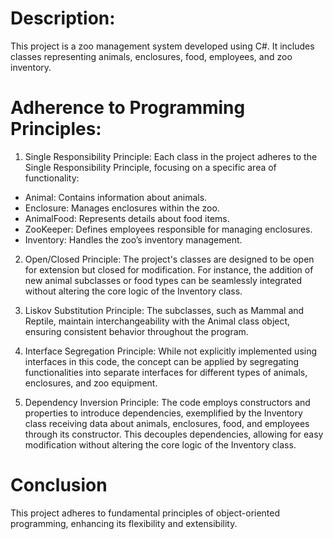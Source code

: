# **Description**:
This project is a zoo management system developed using C#. It includes classes representing animals, enclosures, food, employees, and zoo inventory.

# **Adherence to Programming Principles**:
1. Single Responsibility Principle: Each class in the project adheres to the Single Responsibility Principle, focusing on a specific area of functionality:

- Animal: Contains information about animals.
- Enclosure: Manages enclosures within the zoo.
- AnimalFood: Represents details about food items.
- ZooKeeper: Defines employees responsible for managing enclosures.
- Inventory: Handles the zoo’s inventory management.
  
2. Open/Closed Principle: The project's classes are designed to be open for extension but closed for modification. For instance, the addition of new animal subclasses or food types can be seamlessly integrated without altering the core logic of the Inventory class.

3. Liskov Substitution Principle: The subclasses, such as Mammal and Reptile, maintain interchangeability with the Animal class object, ensuring consistent behavior throughout the program.

4. Interface Segregation Principle: While not explicitly implemented using interfaces in this code, the concept can be applied by segregating functionalities into separate interfaces for different types of animals, enclosures, and zoo equipment.

5. Dependency Inversion Principle: The code employs constructors and properties to introduce dependencies, exemplified by the Inventory class receiving data about animals, enclosures, food, and employees through its constructor. This decouples dependencies, allowing for easy modification without altering the core logic of the Inventory class.
# **Conclusion**
This project adheres to fundamental principles of object-oriented programming, enhancing its flexibility and extensibility.
